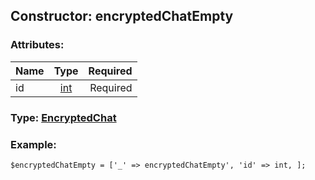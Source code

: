 ## Constructor: encryptedChatEmpty  

### Attributes:

| Name     |    Type       | Required |
|----------|:-------------:|---------:|
|id|[int](../types/int.md) | Required|



### Type: [EncryptedChat](../types/EncryptedChat.md)


### Example:

```
$encryptedChatEmpty = ['_' => encryptedChatEmpty', 'id' => int, ];
```